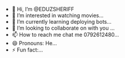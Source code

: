 - 👋 Hi, I’m @EDUZSHERIFF
- 👀 I’m interested in watching movies...
- 🌱 I’m currently learning deploying bots...
- 💞️ I’m looking to collaborate on with you ...
- 📫 How to reach me chat me 0792612480...
- 😄 Pronouns: He...
- ⚡ Fun fact:...

<!---
EDUZSHERIFF/EDUZSHERIFF is a ✨ special ✨ repository because its `README.md` (this file) appears on your GitHub profile.
You can click the Preview link to take a look at your changes.
--->
